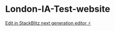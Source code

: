 # London-IA-Test-website

[Edit in StackBlitz next generation editor ⚡️](https://stackblitz.com/~/github.com/Mohamedabobakkr/London-IA-Test-website)